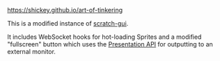 https://shickey.github.io/art-of-tinkering

This is a modified instance of [scratch-gui](https://github.com/llk/scratch-gui).  

It includes WebSocket hooks for hot-loading Sprites and a modified "fullscreen" button which uses the [Presentation API](https://developer.mozilla.org/en-US/docs/Web/API/Presentation_API) for outputting to an external monitor.

